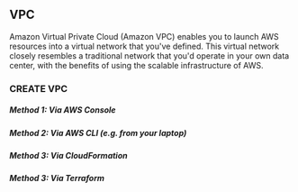 ## **VPC**
Amazon Virtual Private Cloud (Amazon VPC) enables you to launch AWS resources into a virtual network that you've defined. This virtual network closely resembles a traditional network that you'd operate in your own data center, with the benefits of using the scalable infrastructure of AWS.

### CREATE VPC

##### Method 1: Via AWS Console

##### Method 2: Via AWS CLI (e.g. from your laptop)

##### Method 3: Via CloudFormation

##### Method 3: Via Terraform
